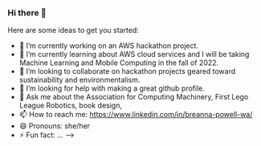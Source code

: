 ### Hi there 👋

Here are some ideas to get you started:

- 🔭 I’m currently working on an AWS hackathon project.
- 🌱 I’m currently learning about AWS cloud services and I will be taking Machine Learning and Mobile Computing in the fall of 2022.
- 👯 I’m looking to collaborate on hackathon projects geared toward sustainability and environmentalism.
- 🤔 I’m looking for help with making a great github profile.
- 💬 Ask me about the Association for Computing Machinery, First Lego League Robotics, book design,
- 📫 How to reach me: https://www.linkedin.com/in/breanna-powell-wa/
- 😄 Pronouns: she/her
- ⚡ Fun fact: ...
-->
